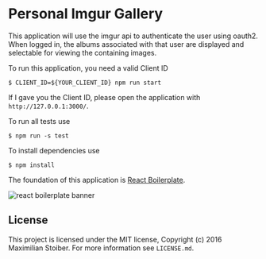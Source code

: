 # Personal Imgur Gallery

This application will use the imgur api to authenticate the user using oauth2. When logged in, the albums associated with that user are displayed and selectable for viewing the containing images.

To run this application, you need a valid Client ID

```Shell
$ CLIENT_ID=${YOUR_CLIENT_ID} npm run start
```

If I gave you the Client ID, please open the application with `http://127.0.0.1:3000/`.

To run all tests use

```Shell
$ npm run -s test
```

To install dependencies use

```Shell
$ npm install
```

The foundation of this application is <a href="https://github.com/mxstbr/react-boilerplate">React Boilerplate</a>.

<img src="https://raw.githubusercontent.com/mxstbr/react-boilerplate-brand/master/assets/banner-metal.jpg" alt="react boilerplate banner" align="center" />

## License

This project is licensed under the MIT license, Copyright (c) 2016 Maximilian
Stoiber. For more information see `LICENSE.md`.
